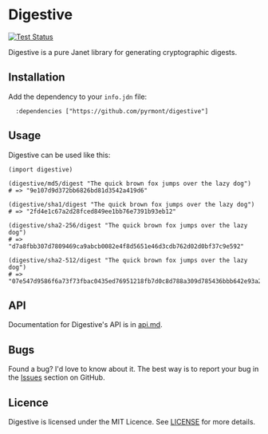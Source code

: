 # Digestive

[![Test Status][icon]][status]

[icon]: https://github.com/pyrmont/digestive/workflows/test/badge.svg
[status]: https://github.com/pyrmont/digestive/actions?query=workflow%3Atest

Digestive is a pure Janet library for generating
cryptographic digests.

## Installation

Add the dependency to your `info.jdn` file:

```janet
  :dependencies ["https://github.com/pyrmont/digestive"]
```

## Usage

Digestive can be used like this:

```janet
(import digestive)

(digestive/md5/digest "The quick brown fox jumps over the lazy dog")
# => "9e107d9d372bb6826bd81d3542a419d6"

(digestive/sha1/digest "The quick brown fox jumps over the lazy dog")
# => "2fd4e1c67a2d28fced849ee1bb76e7391b93eb12"

(digestive/sha2-256/digest "The quick brown fox jumps over the lazy dog")
# => "d7a8fbb307d7809469ca9abcb0082e4f8d5651e46d3cdb762d02d0bf37c9e592"

(digestive/sha2-512/digest "The quick brown fox jumps over the lazy dog")
# => "07e547d9586f6a73f73fbac0435ed76951218fb7d0c8d788a309d785436bbb642e93a252a954f23912547d1e8a3b5ed6e1bfd7097821233fa0538f3db854fee6"
```

## API

Documentation for Digestive's API is in [api.md][api].

[api]: https://github.com/pyrmont/digestive/blob/master/api.md

## Bugs

Found a bug? I'd love to know about it. The best way is to report your bug in
the [Issues][] section on GitHub.

[Issues]: https://github.com/pyrmont/digestive/issues

## Licence

Digestive is licensed under the MIT Licence. See [LICENSE][] for more details.

[LICENSE]: https://github.com/pyrmont/digestive/blob/master/LICENSE
